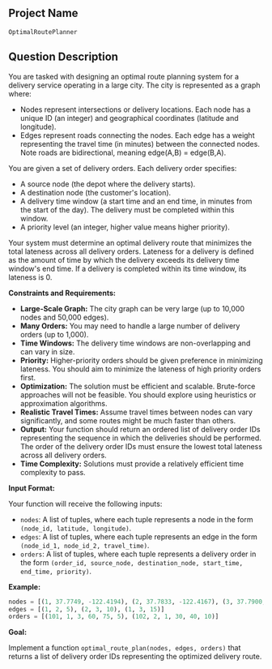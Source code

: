 ## Project Name

`OptimalRoutePlanner`

## Question Description

You are tasked with designing an optimal route planning system for a delivery service operating in a large city. The city is represented as a graph where:

*   Nodes represent intersections or delivery locations. Each node has a unique ID (an integer) and geographical coordinates (latitude and longitude).
*   Edges represent roads connecting the nodes. Each edge has a weight representing the travel time (in minutes) between the connected nodes. Note roads are bidirectional, meaning edge(A,B) = edge(B,A).

You are given a set of delivery orders. Each delivery order specifies:

*   A source node (the depot where the delivery starts).
*   A destination node (the customer's location).
*   A delivery time window (a start time and an end time, in minutes from the start of the day). The delivery must be completed within this window.
*   A priority level (an integer, higher value means higher priority).

Your system must determine an optimal delivery route that minimizes the total lateness across all delivery orders. Lateness for a delivery is defined as the amount of time by which the delivery exceeds its delivery time window's end time. If a delivery is completed within its time window, its lateness is 0.

**Constraints and Requirements:**

*   **Large-Scale Graph:** The city graph can be very large (up to 10,000 nodes and 50,000 edges).
*   **Many Orders:** You may need to handle a large number of delivery orders (up to 1,000).
*   **Time Windows:** The delivery time windows are non-overlapping and can vary in size.
*   **Priority:** Higher-priority orders should be given preference in minimizing lateness. You should aim to minimize the lateness of high priority orders first.
*   **Optimization:** The solution must be efficient and scalable. Brute-force approaches will not be feasible. You should explore using heuristics or approximation algorithms.
*   **Realistic Travel Times:** Assume travel times between nodes can vary significantly, and some routes might be much faster than others.
*   **Output:** Your function should return an ordered list of delivery order IDs representing the sequence in which the deliveries should be performed. The order of the delivery order IDs must ensure the lowest total lateness across all delivery orders.
*   **Time Complexity:** Solutions must provide a relatively efficient time complexity to pass.

**Input Format:**

Your function will receive the following inputs:

*   `nodes`: A list of tuples, where each tuple represents a node in the form `(node_id, latitude, longitude)`.
*   `edges`: A list of tuples, where each tuple represents an edge in the form `(node_id_1, node_id_2, travel_time)`.
*   `orders`: A list of tuples, where each tuple represents a delivery order in the form `(order_id, source_node, destination_node, start_time, end_time, priority)`.

**Example:**

```python
nodes = [(1, 37.7749, -122.4194), (2, 37.7833, -122.4167), (3, 37.7900, -122.4000)]
edges = [(1, 2, 5), (2, 3, 10), (1, 3, 15)]
orders = [(101, 1, 3, 60, 75, 5), (102, 2, 1, 30, 40, 10)]
```

**Goal:**

Implement a function `optimal_route_plan(nodes, edges, orders)` that returns a list of delivery order IDs representing the optimized delivery route.
